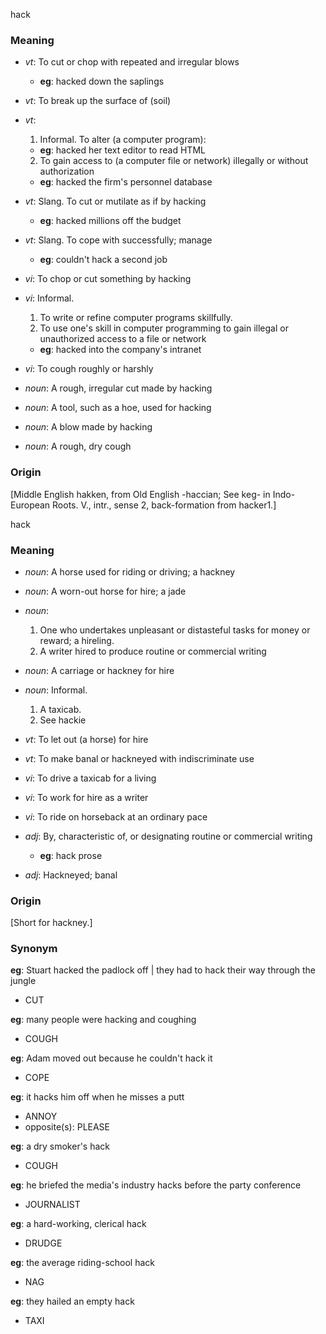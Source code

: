 hack
### Meaning
+ _vt_: To cut or chop with repeated and irregular blows
    + __eg__: hacked down the saplings
+ _vt_: To break up the surface of (soil)
+ _vt_: 
   1. Informal. To alter (a computer program):
    + __eg__: hacked her text editor to read HTML
   2. To gain access to (a computer file or network) illegally or without authorization
    + __eg__: hacked the firm's personnel database
+ _vt_: Slang. To cut or mutilate as if by hacking
    + __eg__: hacked millions off the budget
+ _vt_: Slang. To cope with successfully; manage
    + __eg__: couldn't hack a second job
+ _vi_: To chop or cut something by hacking
+ _vi_: Informal. 
   1. To write or refine computer programs skillfully.
   2. To use one's skill in computer programming to gain illegal or unauthorized access to a file or network
    + __eg__: hacked into the company's intranet
+ _vi_: To cough roughly or harshly

+ _noun_: A rough, irregular cut made by hacking
+ _noun_: A tool, such as a hoe, used for hacking
+ _noun_: A blow made by hacking
+ _noun_: A rough, dry cough

### Origin

[Middle English hakken, from Old English -haccian; See keg- in Indo-European Roots. V., intr., sense 2, back-formation from hacker1.]

hack
### Meaning
+ _noun_: A horse used for riding or driving; a hackney
+ _noun_: A worn-out horse for hire; a jade
+ _noun_: 
   1. One who undertakes unpleasant or distasteful tasks for money or reward; a hireling.
   2. A writer hired to produce routine or commercial writing
+ _noun_: A carriage or hackney for hire
+ _noun_: Informal. 
   1. A taxicab.
   2. See hackie

+ _vt_: To let out (a horse) for hire
+ _vt_: To make banal or hackneyed with indiscriminate use
+ _vi_: To drive a taxicab for a living
+ _vi_: To work for hire as a writer
+ _vi_: To ride on horseback at an ordinary pace

+ _adj_: By, characteristic of, or designating routine or commercial writing
    + __eg__: hack prose
+ _adj_: Hackneyed; banal

### Origin

[Short for hackney.]

### Synonym

__eg__: Stuart hacked the padlock off | they had to hack their way through the jungle

+ CUT

__eg__: many people were hacking and coughing

+ COUGH

__eg__: Adam moved out because he couldn't hack it

+ COPE

__eg__: it hacks him off when he misses a putt

+ ANNOY
+ opposite(s): PLEASE

__eg__: a dry smoker's hack

+ COUGH

__eg__: he briefed the media's industry hacks before the party conference

+ JOURNALIST

__eg__: a hard-working, clerical hack

+ DRUDGE

__eg__: the average riding-school hack

+ NAG

__eg__: they hailed an empty hack

+ TAXI


